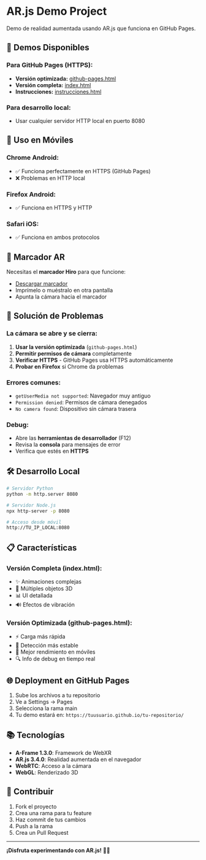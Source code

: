 # AR.js Demo Project

Demo de realidad aumentada usando AR.js que funciona en GitHub Pages.

## 🚀 Demos Disponibles

### Para GitHub Pages (HTTPS):
- **Versión optimizada:** [github-pages.html](./github-pages.html)
- **Versión completa:** [index.html](./index.html)
- **Instrucciones:** [instrucciones.html](./instrucciones.html)

### Para desarrollo local:
- Usar cualquier servidor HTTP local en puerto 8080

## 📱 Uso en Móviles

### Chrome Android:
- ✅ Funciona perfectamente en HTTPS (GitHub Pages)
- ❌ Problemas en HTTP local

### Firefox Android:
- ✅ Funciona en HTTPS y HTTP

### Safari iOS:
- ✅ Funciona en ambos protocolos

## 🎯 Marcador AR

Necesitas el **marcador Hiro** para que funcione:
- [Descargar marcador](https://raw.githubusercontent.com/AR-js-org/AR.js/master/data/images/hiro.png)
- Imprímelo o muéstralo en otra pantalla
- Apunta la cámara hacia el marcador

## 🔧 Solución de Problemas

### La cámara se abre y se cierra:
1. **Usar la versión optimizada** (`github-pages.html`)
2. **Permitir permisos de cámara** completamente
3. **Verificar HTTPS** - GitHub Pages usa HTTPS automáticamente
4. **Probar en Firefox** si Chrome da problemas

### Errores comunes:
- `getUserMedia not supported`: Navegador muy antiguo
- `Permission denied`: Permisos de cámara denegados
- `No camera found`: Dispositivo sin cámara trasera

### Debug:
- Abre las **herramientas de desarrollador** (F12)
- Revisa la **consola** para mensajes de error
- Verifica que estés en **HTTPS**

## 🛠️ Desarrollo Local

```bash
# Servidor Python
python -m http.server 8080

# Servidor Node.js
npx http-server -p 8080

# Acceso desde móvil
http://TU_IP_LOCAL:8080
```

## 📋 Características

### Versión Completa (index.html):
- ✨ Animaciones complejas
- 🎨 Múltiples objetos 3D
- 📊 UI detallada
- 🔊 Efectos de vibración

### Versión Optimizada (github-pages.html):
- ⚡ Carga más rápida
- 🎯 Detección más estable
- 📱 Mejor rendimiento en móviles
- 🔍 Info de debug en tiempo real

## 🌐 Deployment en GitHub Pages

1. Sube los archivos a tu repositorio
2. Ve a Settings → Pages
3. Selecciona la rama main
4. Tu demo estará en: `https://tuusuario.github.io/tu-repositorio/`

## 📚 Tecnologías

- **A-Frame 1.3.0**: Framework de WebXR
- **AR.js 3.4.0**: Realidad aumentada en el navegador
- **WebRTC**: Acceso a la cámara
- **WebGL**: Renderizado 3D

## 🤝 Contribuir

1. Fork el proyecto
2. Crea una rama para tu feature
3. Haz commit de tus cambios
4. Push a la rama
5. Crea un Pull Request

---

**¡Disfruta experimentando con AR.js!** 🎯✨
